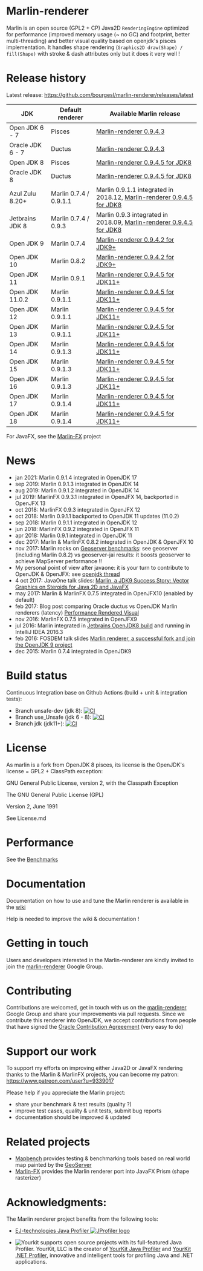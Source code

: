 Marlin-renderer
===============

Marlin is an open source (GPL2 + CP) Java2D ``RenderingEngine`` optimized for performance (improved memory usage (~ no GC) and footprint, better multi-threading) and better visual quality based on openjdk's pisces implementation.
It handles shape rendering (``Graphics2D draw(Shape) / fill(Shape)`` with stroke & dash attributes only but it does it very well !

Release history
===============

Latest release: https://github.com/bourgesl/marlin-renderer/releases/latest

| JDK | Default renderer | Available Marlin release |
| --- | --- | --- |
| Open JDK 6 - 7    | Pisces       | [Marlin-renderer 0.9.4.3](https://github.com/bourgesl/marlin-renderer/releases/tag/v0_9_4_3) |
| Oracle JDK 6 - 7  | Ductus       | [Marlin-renderer 0.9.4.3](https://github.com/bourgesl/marlin-renderer/releases/tag/v0_9_4_3) |
| Open JDK 8        | Pisces       | [Marlin-renderer 0.9.4.5 for JDK8](https://github.com/bourgesl/marlin-renderer/releases/tag/v0_9_4_5) |
| Oracle JDK 8      | Ductus       | [Marlin-renderer 0.9.4.5 for JDK8](https://github.com/bourgesl/marlin-renderer/releases/tag/v0_9_4_5) |
| Azul Zulu 8.20+   | Marlin 0.7.4 / 0.9.1.1 | Marlin 0.9.1.1 integrated in 2018.12, [Marlin-renderer 0.9.4.5 for JDK8](https://github.com/bourgesl/marlin-renderer/releases/tag/v0_9_4_5) |
| Jetbrains JDK 8   | Marlin 0.7.4 / 0.9.3 | Marlin 0.9.3 integrated in 2018.09, [Marlin-renderer 0.9.4.5 for JDK8](https://github.com/bourgesl/marlin-renderer/releases/tag/v0_9_4_5) |
| Open JDK 9        | Marlin 0.7.4 | [Marlin-renderer 0.9.4.2 for JDK9+](https://github.com/bourgesl/marlin-renderer/releases/tag/v0_9_4_2_jdk9) |
| Open JDK 10       | Marlin 0.8.2 | [Marlin-renderer 0.9.4.2 for JDK9+](https://github.com/bourgesl/marlin-renderer/releases/tag/v0_9_4_2_jdk9) |
| Open JDK 11       | Marlin 0.9.1 | [Marlin-renderer 0.9.4.5 for JDK11+](https://github.com/bourgesl/marlin-renderer/releases/tag/v0_9_4_5_jdk11) |
| Open JDK 11.0.2   | Marlin 0.9.1.1 | [Marlin-renderer 0.9.4.5 for JDK11+](https://github.com/bourgesl/marlin-renderer/releases/tag/v0_9_4_5_jdk11) |
| Open JDK 12       | Marlin 0.9.1.1 | [Marlin-renderer 0.9.4.5 for JDK11+](https://github.com/bourgesl/marlin-renderer/releases/tag/v0_9_4_5_jdk11) |
| Open JDK 13       | Marlin 0.9.1.1 | [Marlin-renderer 0.9.4.5 for JDK11+](https://github.com/bourgesl/marlin-renderer/releases/tag/v0_9_4_5_jdk11) |
| Open JDK 14       | Marlin 0.9.1.3 | [Marlin-renderer 0.9.4.5 for JDK11+](https://github.com/bourgesl/marlin-renderer/releases/tag/v0_9_4_5_jdk11) |
| Open JDK 15       | Marlin 0.9.1.3 | [Marlin-renderer 0.9.4.5 for JDK11+](https://github.com/bourgesl/marlin-renderer/releases/tag/v0_9_4_5_jdk11) |
| Open JDK 16       | Marlin 0.9.1.3 | [Marlin-renderer 0.9.4.5 for JDK11+](https://github.com/bourgesl/marlin-renderer/releases/tag/v0_9_4_5_jdk11) |
| Open JDK 17       | Marlin 0.9.1.4 | [Marlin-renderer 0.9.4.5 for JDK11+](https://github.com/bourgesl/marlin-renderer/releases/tag/v0_9_4_5_jdk11) |
| Open JDK 18       | Marlin 0.9.1.4 | [Marlin-renderer 0.9.4.5 for JDK11+](https://github.com/bourgesl/marlin-renderer/releases/tag/v0_9_4_5_jdk11) |

For JavaFX, see the [Marlin-FX](https://github.com/bourgesl/marlin-fx) project

News
====
* jan 2021: Marlin 0.9.1.4 integrated in OpenJDK 17
* sep 2019: Marlin 0.9.1.3 integrated in OpenJDK 14
* aug 2019: Marlin 0.9.1.2 integrated in OpenJDK 14
* jul 2019: MarlinFX 0.9.3.1 integrated in OpenJFX 14, backported in OpenJFX 13
* oct 2018: MarlinFX 0.9.3 integrated in OpenJFX 12
* oct 2018: Marlin 0.9.1.1 backported to OpenJDK 11 updates (11.0.2)
* sep 2018: Marlin 0.9.1.1 integrated in OpenJDK 12
* jun 2018: MarlinFX 0.9.2 integrated in OpenJFX 11
* apr 2018: Marlin 0.9.1 integrated in OpenJDK 11
* dec 2017: Marlin & MarlinFX 0.8.2 integrated in OpenJDK & OpenJFX 10
* nov 2017: Marlin rocks on [Geoserver benchmarks](https://gmf-test.sig.cloud.camptocamp.net/ms_perfs/): see geoserver (including Marlin 0.8.2) vs geoserver-jai results: it boosts geoserver to achieve MapServer performance !!
* My personal point of view after javaone: it is your turn to contribute to OpenJDK & OpenJFX: see [openjdk thread](http://mail.openjdk.java.net/pipermail/openjfx-dev/2017-October/020900.html)
* 4 oct 2017: JavaOne talk slides: [Marlin, a JDK9 Success Story: Vector Graphics on Steroids for Java 2D and JavaFX](https://github.com/bourgesl/bourgesl.github.io/raw/master/javaone2017/slides/javaone-marlin-talk.pdf)
* may 2017: Marlin & MarlinFX 0.7.5 integrated in OpenJFX10 (enabled by default)
* feb 2017: Blog post comparing Oracle ductus vs OpenJDK Marlin renderers (latency) [Performance Rendered Visual](https://www.azul.com/performance-rendered-visual/)
* nov 2016: MarlinFX 0.7.5 integrated in OpenJFX9
* jul 2016: Marlin integrated in [Jetbrains OpenJDK8 build](https://github.com/JetBrains/jdk8u) and running in IntelliJ IDEA 2016.3
* feb 2016: FOSDEM talk slides [Marlin renderer, a successful fork and join the OpenJDK 9 project](https://bourgesl.github.io/fosdem-2016/slides/fosdem-2016-Marlin.pdf)
* dec 2015: Marlin 0.7.4 integrated in OpenJDK9


Build status
============
Continuous Integration base on Github Actions (build + unit & integration tests):
   * Branch unsafe-dev (jdk 8): 
[![CI](https://github.com/bourgesl/marlin-renderer/actions/workflows/build.yml/badge.svg?branch=unsafe-dev)](https://github.com/bourgesl/marlin-renderer/actions/workflows/build.yml)
   * Branch use_Unsafe (jdk 6 - 8): 
[![CI](https://github.com/bourgesl/marlin-renderer/actions/workflows/build.yml/badge.svg?branch=use_Unsafe)](https://github.com/bourgesl/marlin-renderer/actions/workflows/build.yml)
   * Branch jdk (jdk11+): [![CI](https://github.com/bourgesl/marlin-renderer/actions/workflows/build.yml/badge.svg?branch=jdk)](https://github.com/bourgesl/marlin-renderer/actions/workflows/build.yml)


License
=======

As marlin is a fork from OpenJDK 8 pisces, its license is the OpenJDK's license = GPL2 + ClassPath exception:

GNU General Public License, version 2,
with the Classpath Exception

The GNU General Public License (GPL)

Version 2, June 1991

See License.md


Performance
===========

See the [Benchmarks](https://github.com/bourgesl/marlin-renderer/wiki/Benchmarks)


Documentation
=============
Documentation on how to use and tune the Marlin renderer is available in the [wiki]( https://github.com/bourgesl/marlin-renderer/wiki)

Help is needed to improve the wiki & documentation !


Getting in touch
================

Users and developers interested in the Marlin-renderer are kindly invited to join the [marlin-renderer](https://groups.google.com/forum/#!forum/marlin-renderer) Google Group.


Contributing
============

Contributions are welcomed, get in touch with us on the [marlin-renderer](https://groups.google.com/forum/#!forum/marlin-renderer) Google Group and share your improvements via pull requests. 
Since we contribute this renderer into OpenJDK, we accept contributions from people that have signed the [Oracle Contribution Agreeement](http://www.oracle.com/technetwork/community/oca-486395.html) (very easy to do)


Support our work
================

To support my efforts on improving either Java2D or JavaFX rendering thanks to the Marlin & MarlinFX projects, you can become my patron: https://www.patreon.com/user?u=9339017

Please help if you appreciate the Marlin project:
   * share your benchmark & test results (quality ?)
   * improve test cases, quality & unit tests, submit bug reports
   * documentation should be improved & updated


Related projects
================

- [Mapbench](https://github.com/bourgesl/mapbench) provides testing & benchmarking tools based on real world map painted by the [GeoServer](http://geoserver.org/)
- [Marlin-FX](https://github.com/bourgesl/marlin-fx) provides the Marlin renderer port into JavaFX Prism (shape rasterizer)


Acknowledgments:
================
The Marlin renderer project benefits from the following tools:
* <a href="https://www.ej-technologies.com/products/jprofiler/overview.html">EJ-technologies Java Profiler <img src="https://www.ej-technologies.com/images/product_banners/jprofiler_medium.png" alt="JProfiler logo"></a> 

* <img src="https://www.yourkit.com/images/yklogo.png" alt="Yourkit"> supports open source projects with its full-featured Java Profiler.
YourKit, LLC is the creator of <a href="https://www.yourkit.com/java/profiler/">YourKit Java Profiler</a>
and <a href="https://www.yourkit.com/.net/profiler/">YourKit .NET Profiler</a>, innovative and intelligent tools for profiling Java and .NET applications.
